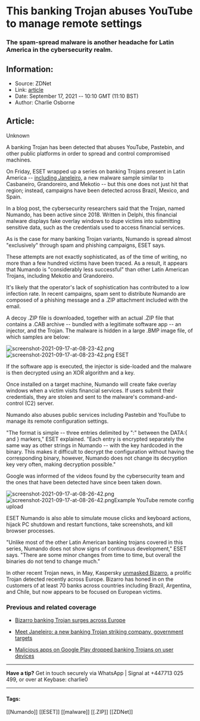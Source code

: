 # This banking Trojan abuses YouTube to manage remote settings
### The spam-spread malware is another headache for Latin America in the cybersecurity realm.

## Information:
+ Source: ZDNet
+ Link: [article](https://www.zdnet.com/article/this-banking-trojan-abuses-youtube-to-manage-remote-settings/)
+ Date: September 17, 2021 -- 10:10 GMT (11:10 BST)
+ Author: Charlie Osborne


## Article:
Unknown

A banking Trojan has been detected that abuses YouTube, Pastebin, and other public platforms in order to spread and control compromised machines. 


On Friday, ESET wrapped up a series on banking Trojans present in Latin America -- [including Janeleiro](https://www.zdnet.com/article/meet-janeleiro-a-new-banking-trojan-striking-corporate-targets/), a new malware sample similar to Casbaneiro, Grandoreiro, and Mekotio -- but this one does not just hit that region; instead, campaigns have been detected across Brazil, Mexico, and Spain. 

In a blog post, the cybersecurity researchers said that the Trojan, named Numando, has been active since 2018. Written in Delphi, this financial malware displays fake overlay windows to dupe victims into submitting sensitive data, such as the credentials used to access financial services. 

As is the case for many banking Trojan variants, Numando is spread almost "exclusively" through spam and phishing campaigns, ESET says. 

These attempts are not exactly sophisticated, as of the time of writing, no more than a few hundred victims have been traced. As a result, it appears that Numando is "considerably less successful" than other Latin American Trojans, including Mekotio and Grandoreiro.  

It's likely that the operator's lack of sophistication has contributed to a low infection rate. In recent campaigns, spam sent to distribute Numando are composed of a phishing message and a .ZIP attachment included with the email.  

A decoy .ZIP file is downloaded, together with an actual .ZIP file that contains a .CAB archive -- bundled with a legitimate software app -- an injector, and the Trojan. The malware is hidden in a large .BMP image file, of which samples are below: 

![screenshot-2021-09-17-at-08-23-42.png]()![screenshot-2021-09-17-at-08-23-42.png](https://www.zdnet.com/a/hub/i/r/2021/09/17/510f728e-598b-4dc9-a450-e5f1a41befc9/resize/1200xauto/1a5b2cace87c37e06f7d34e20257fadd/screenshot-2021-09-17-at-08-23-42.png)
 ESET
 




If the software app is executed, the injector is side-loaded and the malware is then decrypted using an XOR algorithm and a key. 

Once installed on a target machine, Numando will create fake overlay windows when a victim visits financial services. If users submit their credentials, they are stolen and sent to the malware's command-and-control (C2) server.  

Numando also abuses public services including Pastebin and YouTube to manage its remote configuration settings.  

"The format is simple -- three entries delimited by ":" between the DATA:{ and } markers," ESET explained. "Each entry is encrypted separately the same way as other strings in Numando -- with the key hardcoded in the binary. This makes it difficult to decrypt the configuration without having the corresponding binary, however, Numando does not change its decryption key very often, making decryption possible." 

Google was informed of the videos found by the cybersecurity team and the ones that have been detected have since been taken down.  

![screenshot-2021-09-17-at-08-26-42.png]()![screenshot-2021-09-17-at-08-26-42.png](https://www.zdnet.com/a/hub/i/r/2021/09/17/6c1d5928-fd23-400e-a35b-ab1032658cce/resize/1200xauto/67852e64e77a4e3a624572e3248d954c/screenshot-2021-09-17-at-08-26-42.png)Example YouTube remote config upload


 ESET
 Numando is also able to simulate mouse clicks and keyboard actions, hijack PC shutdown and restart functions, take screenshots, and kill browser processes.  

"Unlike most of the other Latin American banking trojans covered in this series, Numando does not show signs of continuous development," ESET says. "There are some minor changes from time to time, but overall the binaries do not tend to change much." 

In other recent Trojan news, in May, Kaspersky [unmasked Bizarro](https://www.zdnet.com/article/bizarro-banking-trojan-surges-across-europe/), a prolific Trojan detected recently across Europe. Bizarro has honed in on the customers of at least 70 banks across countries including Brazil, Argentina, and Chile, but now appears to be focused on European victims.   

###  Previous and related coverage

* [Bizarro banking Trojan surges across Europe](https://www.zdnet.com/article/bizarro-banking-trojan-surges-across-europe/)  

* [Meet Janeleiro: a new banking Trojan striking company, government targets](https://www.zdnet.com/article/meet-janeleiro-a-new-banking-trojan-striking-corporate-targets/)  

* [Malicious apps on Google Play dropped banking Trojans on user devices](https://www.zdnet.com/article/malicious-apps-on-google-play-dropped-banking-trojans-on-user-devices/)  




---

**Have a tip?** Get in touch securely via WhatsApp | Signal at +447713 025 499, or over at Keybase: charlie0



---





#### Tags:
[[Numando]] [[ESET]] [[malware]] [[.ZIP]] [[ZDNet]]
